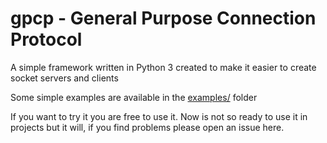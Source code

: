 # gpcp - General Purpose Connection Protocol
A simple framework written in Python 3 created to make it easier to create socket servers and clients

Some simple examples are available in the [examples/](examples/) folder

If you want to try it you are free to use it.
Now is not so ready to use it in projects but it will, if you find problems please open an issue here.